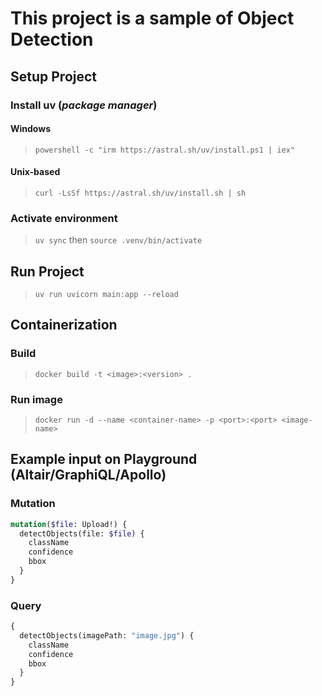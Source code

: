 # This project is a sample of Object Detection

## Setup Project

### Install uv (*package manager*)
#### Windows
> `powershell -c "irm https://astral.sh/uv/install.ps1 | iex"`
#### Unix-based
> `curl -LsSf https://astral.sh/uv/install.sh | sh`

### Activate environment
> `uv sync` then `source .venv/bin/activate`

## Run Project
> `uv run uvicorn main:app --reload`

## Containerization
### Build
> `docker build -t <image>:<version> .`

### Run image
> `docker run -d --name <container-name> -p <port>:<port> <image-name>`

## Example input on Playground (Altair/GraphiQL/Apollo)
### Mutation
```graphql
mutation($file: Upload!) {
  detectObjects(file: $file) {
    className
    confidence
    bbox
  }
}
```

### Query
```graphql
{
  detectObjects(imagePath: "image.jpg") {
    className
    confidence
    bbox
  }
}
```

